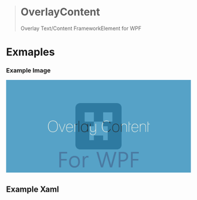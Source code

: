 ># OverlayContent
>Overlay Text/Content FrameworkElement for WPF<br/>

# Exmaples
### Example Image
![exmaple](./OverlayContentForWPF.PNG)

## Example Xaml

<pre><code>
        <Grid>
            <c:OverlayedText
                Panel.ZIndex="1"
                Fill="{StaticResource ThemeDefault.Color.LightBlue}"
                FontFamily="Lane"
                FontSize="50"
                Opacity=".8" />
            <Path
                Width="150"
                HorizontalAlignment="Center"
                VerticalAlignment="Center"
                Data="{StaticResource Path.Creeper}"
                Fill="{StaticResource ThemeDefault.Black}"
                Stretch="Uniform" />
            <TextBlock
                HorizontalAlignment="Center"
                VerticalAlignment="Bottom"
                Panel.ZIndex="0"
                FontSize="70"
                Foreground="{StaticResource ThemeDefault.Red}"
                Text="For WPF" />
        </Grid>
</code></pre>